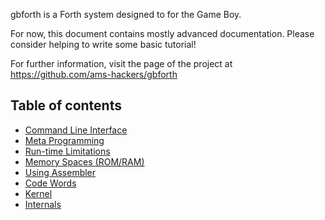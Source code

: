 gbforth is a Forth system designed to for the Game Boy.

For now, this document contains mostly advanced documentation. Please
consider helping to write some basic tutorial!

For further information, visit the page of the project at
<https://github.com/ams-hackers/gbforth>

## Table of contents

  - [Command Line Interface](./cli.md)
  - [Meta Programming](./meta.md)
  - [Run-time Limitations](./limitations.md)
  - [Memory Spaces (ROM/RAM)](./memory.md)
  - [Using Assembler](./assembler.md)
  - [Code Words](./code-words.md)
  - [Kernel](./kernel.md)
  - [Internals](./internals.md)
